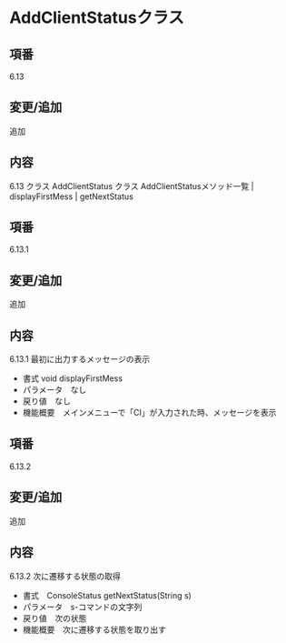 # AddClientStatusクラス
## 項番
6.13
## 変更/追加
追加
## 内容
6.13 クラス AddClientStatus
クラス AddClientStatusメソッド一覧
| displayFirstMess
| getNextStatus

## 項番
6.13.1
## 変更/追加
追加
## 内容
6.13.1 最初に出力するメッセージの表示
- 書式 void displayFirstMess
- パラメータ　なし
- 戻り値　なし
- 機能概要　メインメニューで「CI」が入力された時、メッセージを表示

## 項番
6.13.2
## 変更/追加
追加
## 内容
6.13.2 次に遷移する状態の取得
- 書式　ConsoleStatus getNextStatus(String s)
- パラメータ　s-コマンドの文字列
- 戻り値　次の状態
- 機能概要　次に遷移する状態を取り出す

